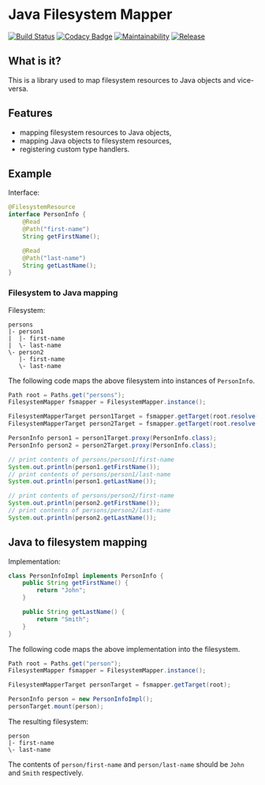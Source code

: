 # Java Filesystem Mapper

[![Build Status](https://github.com/kjarosh/jfm/actions/workflows/maven.yml/badge.svg)](https://github.com/kjarosh/jfm/actions/workflows/maven.yml)
[![Codacy Badge](https://api.codacy.com/project/badge/Grade/73a0054f65344a96867c51361c9486c8)](https://www.codacy.com/app/kjarosh/jfm?utm_source=github.com&amp;utm_medium=referral&amp;utm_content=kjarosh/jfm&amp;utm_campaign=Badge_Grade)
[![Maintainability](https://api.codeclimate.com/v1/badges/6585b2f62e6e75643704/maintainability)](https://codeclimate.com/github/kjarosh/jfm/maintainability)
[![Release](https://jitpack.io/v/kjarosh/jfm.svg)](https://jitpack.io/#kjarosh/jfm)

## What is it?

This is a library used to map filesystem resources to Java objects and vice-versa.

## Features

- mapping filesystem resources to Java objects,
- mapping Java objects to filesystem resources,
- registering custom type handlers.

## Example

Interface:

```java
@FilesystemResource
interface PersonInfo {
    @Read
    @Path("first-name")
    String getFirstName();

    @Read
    @Path("last-name")
    String getLastName();
}
```

### Filesystem to Java mapping

Filesystem:

```text
persons
|- person1
|  |- first-name
|  \- last-name
\- person2
   |- first-name
   \- last-name
```

The following code maps the above filesystem into instances of `PersonInfo`.

```java
Path root = Paths.get("persons");
FilesystemMapper fsmapper = FilesystemMapper.instance();

FilesystemMapperTarget person1Target = fsmapper.getTarget(root.resolve("person1"));
FilesystemMapperTarget person2Target = fsmapper.getTarget(root.resolve("person2"));

PersonInfo person1 = person1Target.proxy(PersonInfo.class);
PersonInfo person2 = person2Target.proxy(PersonInfo.class);

// print contents of persons/person1/first-name
System.out.println(person1.getFirstName());
// print contents of persons/person1/last-name
System.out.println(person1.getLastName());

// print contents of persons/person2/first-name
System.out.println(person2.getFirstName());
// print contents of persons/person2/last-name
System.out.println(person2.getLastName());
``` 

## Java to filesystem mapping

Implementation:

```java
class PersonInfoImpl implements PersonInfo {
    public String getFirstName() {
        return "John";
    }

    public String getLastName() {
        return "Smith";
    }
}
```

The following code maps the above implementation into the filesystem.

```java
Path root = Paths.get("person");
FilesystemMapper fsmapper = FilesystemMapper.instance();

FilesystemMapperTarget personTarget = fsmapper.getTarget(root);

PersonInfo person = new PersonInfoImpl();
personTarget.mount(person);
``` 

The resulting filesystem:

```text
person
|- first-name
\- last-name
```

The contents of `person/first-name` and `person/last-name` should be `John`
and `Smith` respectively.
